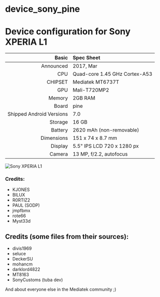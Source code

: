 # device_sony_pine

Device configuration for Sony XPERIA L1
========================================

Basic   | Spec Sheet
-------:|:-------------------------
Announced | 2017, Mar
CPU     | Quad-core 1.45 GHz Cortex-A53
CHIPSET | Mediatek MT6737T
GPU     | Mali-T720MP2
Memory  | 2GB RAM
Board   | pine
Shipped Android Versions | 7.0
Storage | 16 GB
Battery | 2620 mAh (non-removable)
Dimensions | 151 x 74 x 8.7 mm
Display | 5.5" IPS LCD 720 x 1280 px
Camera  | 13 MP, f/2.2, autofocus

![Sony XPERIA L1](https://fdn2.gsmarena.com/vv/pics/sony/sony-xperia-l1-0.jpg)

### Credits:
  - KJONES
  - BILUX
  - R0RTIZ2
  - PAUL (SODP)
  - jmpfbmx
  - rote66
  - Myst33d
  
## Credits (some files from their sources):
  - divis1969
  - seluce
  - DeckerSU
  - mohancm
  - darklord4822
  - MT8163
  - SonyCustoms (tuba dev)
  
And about everyone else in the Mediatek community ;)  
